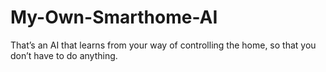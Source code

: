 # My-Own-Smarthome-AI
That’s an AI that learns from your way of controlling the home, so that you don’t have to do anything.
